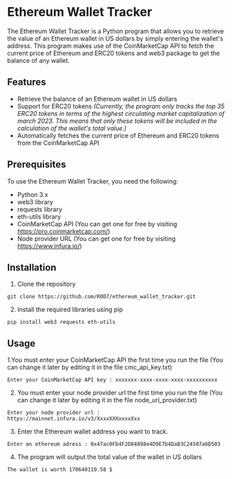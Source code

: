 # Ethereum Wallet Tracker
The Ethereum Wallet Tracker is a Python program that allows you to retrieve the value of an Ethereum wallet in US dollars by simply entering the wallet's address. This program makes use of the CoinMarketCap API to fetch the current price of Ethereum and ERC20 tokens and web3 package to get the balance of any wallet.

## Features
* Retrieve the balance of an Ethereum wallet in US dollars
* Support for ERC20 tokens _(Currently, the program only tracks the top 35 ERC20 tokens in terms of the highest circulating market capitalization of march 2023. This means that only these tokens will be included in the calculation of the wallet's total value.)_
* Automatically fetches the current price of Ethereum and ERC20 tokens from the CoinMarketCap API

## Prerequisites
To use the Ethereum Wallet Tracker, you need the following:

* Python 3.x
* web3 library
* requests library
* eth-utils library
* CoinMarketCap API (You can get one for free by visiting https://pro.coinmarketcap.com/)
* Node provider URL (You can get one for free by visiting https://www.infura.io/)

## Installation
1. Clone the repository
```
git clone https://github.com/R0D7/ethereum_wallet_tracker.git
```
2. Install the required libraries using pip
```
pip install web3 requests eth-utils
```

## Usage

1.You must enter your CoinMarketCap API the first time you run the file (You can change it later by editing it in the file cmc_api_key.txt)
```
Enter your CoinMarketCap API key : xxxxxxx-xxxx-xxxx-xxxx-xxxxxxxxxx
```
2. You must enter your node provider url the first time you run the file (You can change it later by editing it in the file node_url_provider.txt)
```
Enter your node provider url : https://mainnet.infura.io/v3/XxxxXXXxxxxXxx
```
3. Enter the Ethereum wallet address you want to track.
```
Enter an ethereum adress : 0x47ac0Fb4F2D84898e4D9E7b4DaB3C24507a6D503
```
4. The program will output the total value of the wallet in US dollars
```
The wallet is worth 170640110.58 $
```
